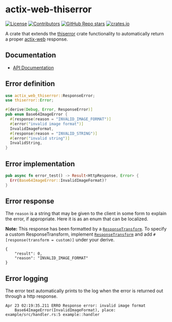 # actix-web-thiserror

[![License](https://img.shields.io/github/license/enzious/actix-web-thiserror)](https://github.com/enzious/actix-web-thiserror/blob/master/LICENSE.md)
[![Contributors](https://img.shields.io/github/contributors/enzious/actix-web-thiserror)](https://github.com/enzious/actix-web-thiserror/graphs/contributors)
[![GitHub Repo stars](https://img.shields.io/github/stars/enzious/actix-web-thiserror?style=social)](https://github.com/enzious/actix-web-thiserror)
[![crates.io](https://img.shields.io/crates/v/actix-web-thiserror.svg)](https://crates.io/crates/actix-web-thiserror)

A crate that extends the [thiserror] crate functionality to automatically
return a proper [actix-web] response.

## Documentation

- [API Documentation](https://docs.rs/actix-web-thiserror)

## Error definition
```rust
use actix_web_thiserror::ResponseError;
use thiserror::Error;

#[derive(Debug, Error, ResponseError)]
pub enum Base64ImageError {
  #[response(reason = "INVALID_IMAGE_FORMAT")]
  #[error("invalid image format")]
  InvalidImageFormat,
  #[response(reason = "INVALID_STRING")]
  #[error("invalid string")]
  InvalidString,
}
```

## Error implementation
```rust
pub async fn error_test() -> Result<HttpResponse, Error> {
  Err(Base64ImageError::InvalidImageFormat)?
}
```

## Error response

The `reason` is a string that may be given to the client in some form to explain
the error, if appropriate. Here it is as an enum that can be localized.

**Note:** This response has been formatted by a [`ResponseTransform`][response_transform]. To specify a custom ResponseTransform, implement [`ResponseTransform`][response_transform] and add `#[response(transform = custom)]` under your derive.

```
{
    "result": 0,
    "reason": "INVALID_IMAGE_FORMAT"
}
```

## Error logging

The error text automatically prints to the log when the error is returned out
through a http response.

```
Apr 23 02:19:35.211 ERRO Response error: invalid image format
    Base64ImageError(InvalidImageFormat), place: example/src/handler.rs:5 example::handler
```

[thiserror]: https://docs.rs/thiserror
[actix-web]: https://docs.rs/actix-web
[response_transform]: crate::ResponseTransform
